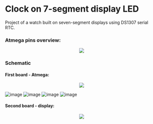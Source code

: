 # Clock on 7-segment display LED
Project of a watch built on seven-segment displays using DS1307 serial RTC.


### Atmega pins overview:
<p align="center">
  <img src="https://user-images.githubusercontent.com/64035334/193014544-33eb8d25-002a-4cb7-9b20-8f425de7f5ff.jpg" />
</p>

### Schematic

#### First board - Atmega:

<p align="center">
  <img src="https://user-images.githubusercontent.com/64035334/193219013-a98c1056-7544-40e6-b1e2-a49060cf8c54.png" />
</p>

![image](https://user-images.githubusercontent.com/64035334/207265761-430660c3-486c-4750-b449-0832adcb6867.png)
![image](https://user-images.githubusercontent.com/64035334/207265714-403169b8-97d6-47a9-961d-cb809c91139e.png)
![image](https://user-images.githubusercontent.com/64035334/207265812-0607d158-c245-40b5-9b1a-5d0ea4ed36b4.png)
![image](https://user-images.githubusercontent.com/64035334/207266001-b9a8a29e-795e-406c-ac90-51ceb02f5aa0.png)




#### Second board - display:

<p align="center">
  <img src="https://user-images.githubusercontent.com/64035334/184557712-5e35c11a-a0cd-49bf-8e09-801e6a3c12e4.png" />
</p>


